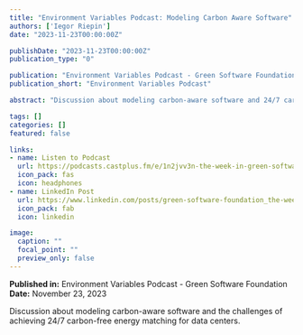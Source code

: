 ```yaml
---
title: "Environment Variables Podcast: Modeling Carbon Aware Software"
authors: ['Iegor Riepin']
date: "2023-11-23T00:00:00Z"

publishDate: "2023-11-23T00:00:00Z"
publication_type: "0"

publication: "Environment Variables Podcast - Green Software Foundation"
publication_short: "Environment Variables Podcast"

abstract: "Discussion about modeling carbon-aware software and 24/7 carbon-free energy matching for data centers."

tags: []
categories: []
featured: false

links:
- name: Listen to Podcast
  url: https://podcasts.castplus.fm/e/1n2jvv3n-the-week-in-green-software-modeling-carbon-aware-software
  icon_pack: fas
  icon: headphones
- name: LinkedIn Post
  url: https://www.linkedin.com/posts/green-software-foundation_the-week-in-green-software-modeling-carbon-activity-7133547455597400064-c-k2?utm_source=share&utm_medium=member_desktop
  icon_pack: fab
  icon: linkedin

image:
  caption: ""
  focal_point: ""
  preview_only: false
---
```


**Published in:** Environment Variables Podcast - Green Software Foundation  
**Date:** November 23, 2023

Discussion about modeling carbon-aware software and the challenges of achieving 24/7 carbon-free energy matching for data centers.
